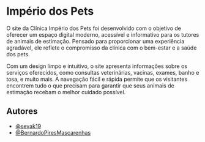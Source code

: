 
# Império dos Pets

O site da Clínica Império dos Pets foi desenvolvido com o objetivo de oferecer um espaço digital moderno, acessível e informativo para os tutores de animais de estimação. Pensado para proporcionar uma experiência agradável, ele reflete o compromisso da clínica com o bem-estar e a saúde dos pets.

Com um design limpo e intuitivo, o site apresenta informações sobre os serviços oferecidos, como consultas veterinárias, vacinas, exames, banho e tosa, e muito mais. A navegação fácil e rápida permite que os visitantes encontrem tudo o que precisam para garantir que seus animais de estimação recebam o melhor cuidado possível.


## Autores

- [@sevak19](https://www.github.com/sevak19)
- [@BernardoPiresMascarenhas](https://www.github.com/BernardoPiresMascarenhas)
